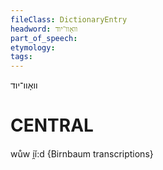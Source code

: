 ```yaml
---
fileClass: DictionaryEntry
headword: וואָוו־יוד
part_of_speech: 
etymology: 
tags: 
---
```

וואָוו־יוד

CENTRAL
========

wůw i̯ĭ:d {Birnbaum transcriptions}